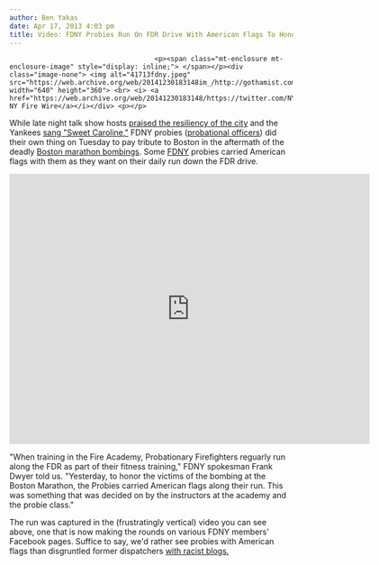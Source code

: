 ```yaml
---
author: Ben Yakas
date: Apr 17, 2013 4:03 pm
title: Video: FDNY Probies Run On FDR Drive With American Flags To Honor Boston
---
```


	
										<p><span class="mt-enclosure mt-enclosure-image" style="display: inline;"> </span></p><div class="image-none"> <img alt="41713fdny.jpeg" src="https://web.archive.org/web/20141230183148im_/http://gothamist.com/attachments/byakas/41713fdny.jpeg" width="640" height="360"> <br> <i> <a href="https://web.archive.org/web/20141230183148/https://twitter.com/NYCFireWire/status/324292321199935489">via NY Fire Wire</a></i></div> <p></p>

<p>While late night talk show hosts <a href="https://web.archive.org/web/20141230183148/http://gothamist.com/2013/04/17/videos_jon_stewart_stephen_colbert_1.php">praised the resiliency of the city</a> and the Yankees <a href="https://web.archive.org/web/20141230183148/http://gothamist.com/2013/04/17/video_yankees_honor_boston_with_swe.php#photo-1">sang &quot;Sweet Caroline,&quot;</a> FDNY probies (<a href="https://web.archive.org/web/20141230183148/http://www.nyc.gov/html/fdny/html/units/fire_academy/fa_proby.shtml">probational officers</a>) did their own thing on Tuesday to pay tribute to Boston in the aftermath of the deadly <a href="https://web.archive.org/web/20141230183148/http://gothamist.com/tags/bostonmarathon">Boston marathon bombings</a>. Some <a href="https://web.archive.org/web/20141230183148/http://gothamist.com/tags/fdny">FDNY</a> probies carried American flags with them as they want on their daily run down the FDR drive. </p>

<p><iframe width="640" height="480" src="https://web.archive.org/web/20141230183148if_/http://www.youtube.com/embed/KS6KUy65H0E" frameborder="0" allowfullscreen></iframe></p>

<p>&quot;When training in the Fire Academy, Probationary Firefighters reguarly run along the FDR as part of their fitness training,&quot; FDNY spokesman Frank Dwyer told us. &quot;Yesterday, to honor the victims of the bombing at the Boston Marathon, the Probies carried American flags along their run. This was something that was decided on by the instructors at the academy and the probie class.&quot;</p>

<p>The run was captured in the (frustratingly vertical) video you can see above, one that is now making the rounds on various FDNY members&apos; Facebook pages. Suffice to say, we&apos;d rather see probies with American flags than disgruntled former dispatchers <a href="https://web.archive.org/web/20141230183148/http://gothamist.com/2013/04/07/retired_fdny_dispatcher_embarrasses.php">with racist blogs.</a></p>					
										
									
				